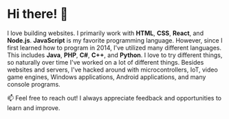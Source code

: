 <h1>Hi there! 👋</h1>

I love building websites. I primarily work with <b>HTML</b>, <b>CSS</b>, <b>React</b>, and <b>Node.js</b>. <b>JavaScript</b> is my favorite programming language. However, since I first learned how to program in 2014, I've utilized many different languages. This includes <b>Java</b>, <b>PHP</b>, <b>C#</b>, <b>C++</b>, and <b>Python</b>. I love to try different things, so naturally over time I've worked on a lot of different things. Besides websites and servers, I've hacked around with microcontrollers, IoT, video game engines, Windows applications, Android applications, and many console programs.


📫 Feel free to reach out! I always appreciate feedback and opportunities to learn and improve.

<!--
**m-bagby/m-bagby** is a ✨ _special_ ✨ repository because its `README.md` (this file) appears on your GitHub profile.

Here are some ideas to get you started:

- 🔭 I’m currently working on ...
- 🌱 I’m currently learning ...
- 👯 I’m looking to collaborate on ...
- 🤔 I’m looking for help with ...
- 💬 Ask me about ...
- 📫 How to reach me: ...
- 😄 Pronouns: ...
- ⚡ Fun fact: ...
-->
